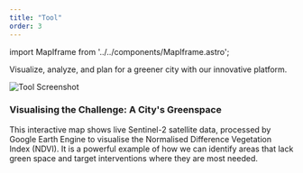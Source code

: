 ```yaml
---
title: "Tool"
order: 3
---
```

import MapIframe from '../../components/MapIframe.astro';

Visualize, analyze, and plan for a greener city with our innovative platform. 

![Tool Screenshot](/images/tool.png)

### Visualising the Challenge: A City's Greenspace
This interactive map shows live Sentinel-2 satellite data, processed by Google Earth Engine to visualise the Normalised Difference Vegetation Index (NDVI). It is a powerful example of how we can identify areas that lack green space and target interventions where they are most needed.

<MapIframe />
